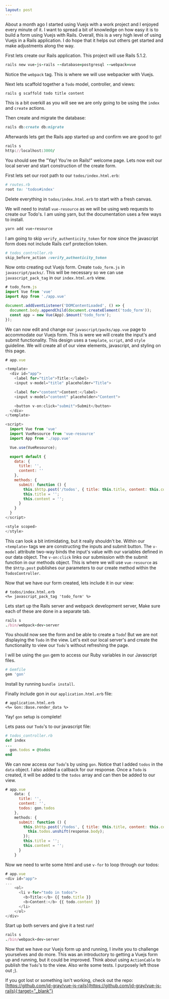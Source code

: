 ```yaml
---
layout: post
---
```

About a month ago I started using Vuejs with a work project and I enjoyed every minute of it. I want to spread a bit of knowledge on how easy it is to build a form using Vuejs with Rails. Overall, this is a very high level of using Vuejs in a Rails application. I do hope that it helps out others get started and make adjustments along the way.

First lets create our Rails application. This project will use Rails 5.1.2.

``` rb
rails new vue-js-rails --database=postgresql --webpack=vue
```

Notice the `webpack` tag. This is where we will use webpacker with Vuejs.

Next lets scaffold together a `Todo` model, controller, and views:

``` rb
rails g scaffold todo title content
```

This is a bit overkill as you will see we are only going to be using the `index` and `create` actions.

Then create and migrate the database:

``` rb
rails db:create db:migrate
```

Afterwards lets get the Rails app started up and confirm we are good to go!

``` rb
rails s
http://localhost:3000/
```

You should see the "Yay! You're on Rails!" welcome page. Lets now exit our local server and start construction of the create form.

First lets set our root path to our `todos/index.html.erb`:

``` rb
# routes.rb
root to: 'todos#index'
```

Delete everything in `todos/index.html.erb` to start with a fresh canvas.

We will need to install `vue-resource` as we will be using web requests to create our Todo's. I am using yarn, but the documentation uses a few ways to install.

``` rb
yarn add vue-resource
```

I am going to skip `verify_authenticity_token` for now since the javascript form does not include Rails csrf protection token.

``` rb
# todos_controller.rb
skip_before_action :verify_authenticity_token
```

Now onto creating out Vuejs form. Create `todo_form.js` in `javascript/packs/`. This will be necessary so we can use `javascript_pack_tag` in our `index.html.erb` view.

```js
# todo_form.js
import Vue from 'vue'
import App from './app.vue'

document.addEventListener('DOMContentLoaded', () => {
  document.body.appendChild(document.createElement('todo_form'));
  const app = new Vue(App).$mount('todo_form');
});
```

We can now edit and change our `javascript/packs/app.vue` page to accommodate our Vuejs form. This is were we will create the input's and submit functionality. This design uses a `template`, `script`, and `style` guideline. We will create all of our view elements, javascript, and styling on this page.

``` js
# app.vue

<template>
  <div id="app">
    <label for="title">Title:</label>
    <input v-model="title" placeholder="Title">

    <label for="content">Content:</label>
    <input v-model="content" placeholder="Content">

    <button v-on:click="submit">Submit</button>
  </div>
</template>

<script>
  import Vue from 'vue'
  import VueResource from 'vue-resource'
  import App from './app.vue'

  Vue.use(VueResource);

  export default {
    data: {
      title: '',
      content: ''
    },
    methods: {
      submit: function () {
        this.$http.post('/todos', { title: this.title, content: this.content });
        this.title = '';
        this.content = '';
      }
    }
  }
</script>

<style scoped>
</style>
```  

This can look a bit intimidating, but it really shouldn't be. Within our `<template>` tags we are constructing the inputs and submit button. The `v-model` attribute two-way binds the input's value with our variables defined in our data object. The `v-on:click` links our submission with the submit function in our methods object. This is where we will use `vue-resource` as the `$http.post` publishes our parameters to our create method within the `TodosController`.

Now that we have our form created, lets include it in our view:

```erb
# todos/index.html.erb
<%= javascript_pack_tag 'todo_form' %>
```

Lets start up the Rails server and webpack development server, Make sure each of these are done in a separate tab.

``` rb
rails s
./bin/webpack-dev-server
```

You should now see the form and be able to create a `Todo`! But we are not displaying the `Todo` in the view. Let's exit our local server's and create the functionality to view our `Todo`'s without refreshing the page.

I will be using the `gon` gem to access our Ruby variables in our Javascript files.

```ruby
# Gemfile
gem 'gon'
```

Install by running `bundle install`.

Finally include gon in our `application.html.erb` file:

```erb
# application.html.erb
<%= Gon::Base.render_data %>
```

Yay! `gon` setup is complete!

Lets pass our `Todo`'s to our javascript file:

```ruby
# todos_controller.rb
def index
...
  gon.todos = @todos
end
```

We can now access our `Todo`'s by using `gon`. Notice that I added `todos` in the `data` object. I also added a callback for our response. Once a `Todo` is created, it will be added to the `todos` array and can then be added to our view.


``` js
# app.vue
    data: {
      title: '',
      content: '',
      todos: gon.todos
    },
    methods: {
      submit: function () {
        this.$http.post('/todos', { title: this.title, content: this.content }).then(response => {
          this.todos.unshift(response.body);
        });
        this.title = '';
        this.content = '';
      }
    }
```

Now we need to write some html and use `v-for` to loop through our todos:

``` js
# app.vue
<div id="app">
...
    <ol>
      <li v-for="todo in todos">
        <b>Title:</b> {{ todo.title }}
        <b>Content:</b> {{ todo.content }}
      </li>
    </ol>
</div>
```

Start up both servers and give it a test run!

``` rb
rails s
./bin/webpack-dev-server
```

Now that we have our Vuejs form up and running, I invite you to challenge yourselves and do more. This was an introductory to getting a Vuejs form up and running, but it could be improved. Think about using `ActionCable` to publish the `Todo`'s to the view. Also write some tests. I purposely left those out ;).

If you got lost or something isn't working, check out the repo: [https://github.com/jd-gray/vue-js-rails](https://github.com/jd-gray/vue-js-rails){:target="_blank"}
